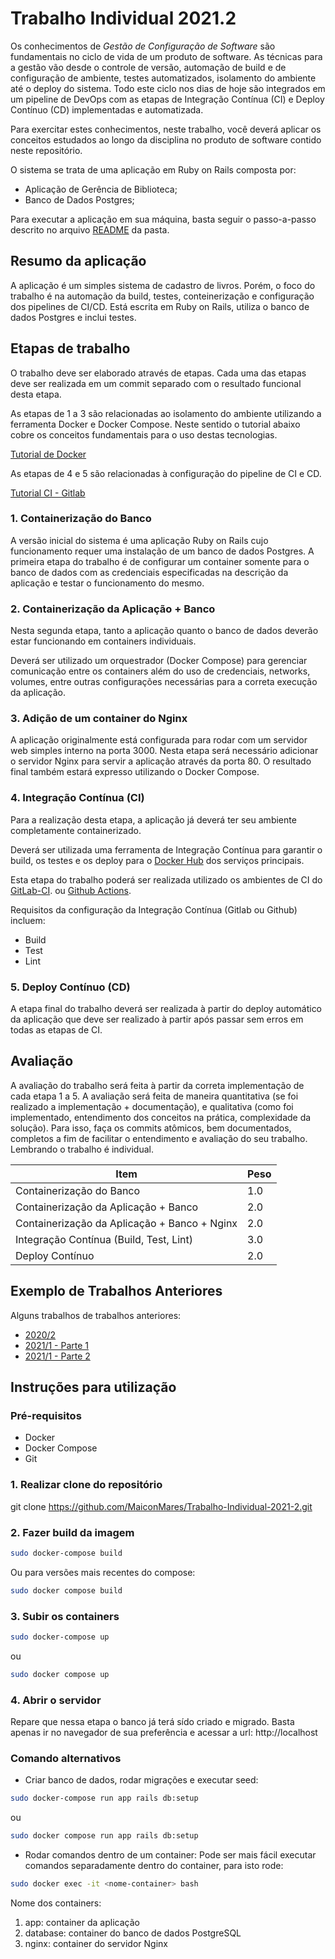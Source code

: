 # Trabalho Individual  2021.2

Os conhecimentos de *Gestão de Configuração de Software* são fundamentais no ciclo de vida de um produto de software. As técnicas para a gestão vão desde o controle de versão, automação de build e de configuração de ambiente, testes automatizados, isolamento do ambiente até o deploy do sistema. Todo este ciclo nos dias de hoje são integrados em um pipeline de DevOps com as etapas de Integração Contínua (CI) e Deploy Contínuo (CD) implementadas e automatizada.

Para exercitar estes conhecimentos, neste trabalho, você deverá aplicar os conceitos estudados ao longo da disciplina no produto de software contido neste repositório.

O sistema se trata de uma aplicação em Ruby on Rails composta por:

- Aplicação de Gerência de Biblioteca;
- Banco de Dados Postgres;

Para executar a aplicação em sua máquina, basta seguir o passo-a-passo descrito no arquivo [README](./aplicacao/README.md) da pasta.

## Resumo da aplicação

A aplicação é um simples sistema de cadastro de livros. Porém, o foco do trabalho é na automação da build, testes, conteinerização e configuração dos pipelines de CI/CD. Está escrita em Ruby on Rails, utiliza o banco de dados Postgres e inclui testes.

## Etapas de trabalho

O trabalho deve ser elaborado através de etapas. Cada uma das etapas deve ser realizada em um commit separado com o resultado funcional desta etapa.

As etapas de 1 a 3 são relacionadas ao isolamento do ambiente utilizando a ferramenta Docker e Docker Compose. Neste sentido o tutorial abaixo cobre os conceitos fundamentais para o uso destas tecnologias.

[Tutorial de Docker](https://github.com/FGA-GCES/Workshop-Docker-Entrega-01/tree/main/tutorial_docker)

As etapas de 4 e 5 são relacionadas à configuração do pipeline de CI e CD.

[Tutorial CI - Gitlab](https://github.com/FGA-GCES/Workshop-CI-Entrega-02/tree/main/gitlab-ci_tutorial)

### 1. Containerização do Banco

A versão inicial do sistema é uma aplicação Ruby on Rails cujo funcionamento requer uma instalação de um banco de dados Postgres. A primeira etapa do trabalho é de configurar um container somente para o banco de dados com as credenciais especificadas na descrição da aplicação e testar o funcionamento do mesmo.

### 2. Containerização da Aplicação + Banco

Nesta segunda etapa, tanto a aplicação quanto o banco de dados deverão estar funcionando em containers individuais.

Deverá ser utilizado um orquestrador (Docker Compose) para gerenciar comunicação entre os containers além do uso de credenciais, networks, volumes, entre outras configurações necessárias para a correta execução da aplicação.

### 3. Adição de um container do Nginx 

A aplicação originalmente está configurada para rodar com um servidor web simples interno na porta 3000. Nesta etapa será necessário adicionar o servidor Nginx para servir a aplicação através da porta 80. O resultado final também estará expresso utilizando o Docker Compose.

### 4. Integração Contínua (CI)

Para a realização desta etapa, a aplicação já deverá ter seu ambiente completamente containerizado.

Deverá ser utilizada uma ferramenta de Integração Contínua para garantir o build, os testes e os deploy para o [Docker Hub](https://hub.docker.com) dos serviços principais.

Esta etapa do trabalho poderá ser realizada utilizado os ambientes de CI do [GitLab-CI](https://docs.gitlab.com/ee/ci/). ou [Github Actions](https://github.com/features/actions).  

Requisitos da configuração da Integração Contínua (Gitlab ou Github) incluem:
- Build
- Test
- Lint

### 5. Deploy Contínuo (CD)

A etapa final do trabalho deverá ser realizada à partir do deploy automático da aplicação que deve ser realizado à partir após passar sem erros em todas as etapas de CI.

## Avaliação

A avaliação do trabalho será feita à partir da correta implementação de cada etapa 1 a 5. A avaliação será feita de maneira quantitativa (se foi realizado a implementação + documentação), e qualitativa (como foi implementado, entendimento dos conceitos na prática, complexidade da solução). Para isso, faça os commits atômicos, bem documentados, completos a fim de facilitar o entendimento e avaliação do seu trabalho. Lembrando o trabalho é individual.

| Item | Peso |
|---|---|
| Containerização do Banco                      | 1.0 |
| Containerização da Aplicação + Banco          | 2.0 |
| Containerização da Aplicação + Banco + Nginx  | 2.0 |
| Integração Contínua (Build, Test, Lint)       | 3.0 |
| Deploy Contínuo                               | 2.0 |


##  Exemplo de Trabalhos Anteriores

Alguns trabalhos de trabalhos anteriores:

- [2020/2](https://github.com/FGA-GCES/Trabalho-Individual-2020-2)
- [2021/1 - Parte 1](https://github.com/FGA-GCES/Workshop-Docker-Entrega-01)
- [2021/1 - Parte 2](https://github.com/FGA-GCES/Workshop-Docker-Entrega-02)


## Instruções para utilização
### Pré-requisitos
- Docker
- Docker Compose
- Git

### 1. Realizar clone do repositório
git clone https://github.com/MaiconMares/Trabalho-Individual-2021-2.git

### 2. Fazer build da imagem
```bash
sudo docker-compose build
```
Ou para versões mais recentes do compose:

```bash
sudo docker compose build
```

### 3. Subir os containers

```bash
sudo docker-compose up
```

ou

```bash
sudo docker compose up
```

### 4. Abrir o servidor
Repare que nessa etapa o banco já terá sído criado e migrado. Basta apenas ir no navegador de sua preferência e acessar a url: http://localhost

### Comando alternativos
- Criar banco de dados, rodar migrações e executar seed:
```bash
sudo docker-compose run app rails db:setup
```

ou 

```bash
sudo docker compose run app rails db:setup
```

- Rodar comandos dentro de um container:
Pode ser mais fácil executar comandos separadamente dentro do container, para isto rode:
```bash
sudo docker exec -it <nome-container> bash
```
Nome dos containers:
<ol>
  <li>app: container da aplicação</li>
  <li>database: container do banco de dados PostgreSQL</li>
  <li>nginx: container do servidor Nginx</li>
</ol>
